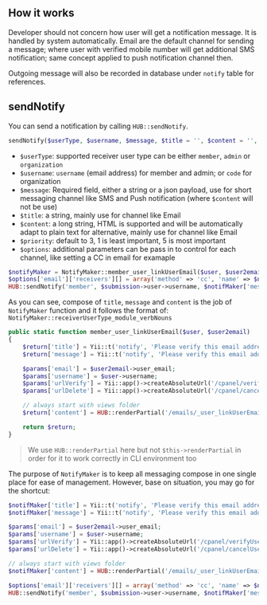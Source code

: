 ## How it works
Developer should not concern how user will get a notification message. It is handled by system automatically. Email are the default channel for sending a message; where user with verified mobile number will get additional SMS notification; same concept applied to push notification channel then.

Outgoing message will also be recorded in database under `notify` table for references.

## sendNotify
You can send a notification by calling `HUB::sendNotify`.

```php 
sendNotify($userType, $username, $message, $title = '', $content = '', $priority = 3, $options = null) 
```
* `$userType`: supported receiver user type can be either `member`, `admin` or `organization`
* `$username`: `username` (email address) for member and admin; or `code` for organization
* `$message`: Required field, either a string or a json payload, use for short messaging channel like SMS and Push notification (where `$content` will not be use)
* `$title`: a string, mainly use for channel like Email
* `$content`: a long string, HTML is supported and will be automatically adapt to plain text for alternative, mainly use for channel like Email
* `$priority`: default to 3, 1 is least important, 5 is most important
* `$options`: additional parameters can be pass in to control for each channel, like setting a CC in email for examaple

```php
$notifyMaker = NotifyMaker::member_user_linkUserEmail($user, $user2email);
$options['email']['receivers'][] = array('method' => 'cc', 'name' => $nameTeam, 'email' => $emailTeam);
HUB::sendNotify('member', $submission->user->username, $notifMaker['message'], $notifMaker['title'], $notifMaker['content'], 3, $options);
```

As you can see, compose of `title`, `message` and `content` is the job of `NotifyMaker` function and it follows the format of: `NotifyMaker::receiverUserType_module_verbNouns`

```php
public static function member_user_linkUserEmail($user, $user2email)
{
    $return['title'] = Yii::t('notify', 'Please verify this email address');
    $return['message'] = Yii::t('notify', 'Please verify this email address.');

    $params['email'] = $user2email->user_email;
    $params['username'] = $user->username;
    $params['urlVerify'] = Yii::app()->createAbsoluteUrl('/cpanel/verifyUser2Email', array('email' => $user2email->user_email, 'key' => $user2email->verification_key));
    $params['urlDelete'] = Yii::app()->createAbsoluteUrl('/cpanel/cancelUser2Email', array('email' => $user2email->user_email, 'key' => $user2email->delete_key));

    // always start with views folder
    $return['content'] = HUB::renderPartial('/emails/_user_linkUserEmail', $params, true);

    return $return;
}
```
> We use `HUB::renderPartial` here but not `$this->renderPartial` in order for it to work correctly in CLI environment too

The purpose of `NotifyMaker` is to keep all messaging compose in one single place for ease of management. However, base on situation, you may go for the shortcut:

```php
$notifMaker['title'] = Yii::t('notify', 'Please verify this email address');
$notifMaker['message'] = Yii::t('notify', 'Please verify this email address.');

$params['email'] = $user2email->user_email;
$params['username'] = $user->username;
$params['urlVerify'] = Yii::app()->createAbsoluteUrl('/cpanel/verifyUser2Email', array('email' => $user2email->user_email, 'key' => $user2email->verification_key));
$params['urlDelete'] = Yii::app()->createAbsoluteUrl('/cpanel/cancelUser2Email', array('email' => $user2email->user_email, 'key' => $user2email->delete_key));

// always start with views folder
$notifMaker['content'] = HUB::renderPartial('/emails/_user_linkUserEmail', $params, true);

$options['email']['receivers'][] = array('method' => 'cc', 'name' => $nameTeam, 'email' => $emailTeam);
HUB::sendNotify('member', $submission->user->username, $notifMaker['message'], $notifMaker['title'], $notifMaker['content'], 3, $options);
```